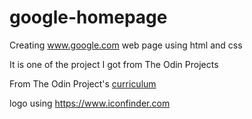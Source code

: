 # google-homepage
Creating www.google.com web page using html and css

It is one of the project I got from The Odin Projects

From The Odin Project's [curriculum](http://www.theodinproject.com/courses/web-development-101/lessons/html-css)


logo using https://www.iconfinder.com
